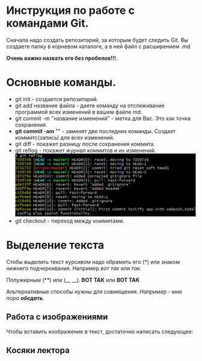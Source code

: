 # Инструкция по работе с командами Git.

Сначала надо создать репозитарий, за которым будет следить Git. Вы создаете папку в корневом каталоге, а в ней файл с расширением .md 

**Очень важно назвать его без пробелов!!!.**

# Основные команды.
* git init  - создается репозитарий.
* git add название файла - даете команду на отслеживание программой всех изменений в вашем файле md.
* git commit -m "название изменений" - метка для Вас. Это как точка сохранения.
* __git commit -am__ "" - заменят две последних команды. Создает коммитс(запись) для всех изменений. 
* git diff - покажет разницу после сохранения коммита.
* git reflog - покажет журнал коммитов и их изменений.
![пример вывода после команды](reflog.png)
* git checkout  - переход между коммитами.
# Выделение текста

Стобы выделить текст курсивом надо обрамить его (*) или знаком нижнего подчеркивания.
Например *вот так* или _так_.

Полужирным (**) или (__ __). **ВОТ ТАК** или __ВОТ ТАК__

Альтернативные способы нужны для совмещения. _Например  - мне пора **обедать**._

## Работа с изображениями

Чтобы вставить изображение в текст, достаточно написать следующее:


## Косяки лектора

